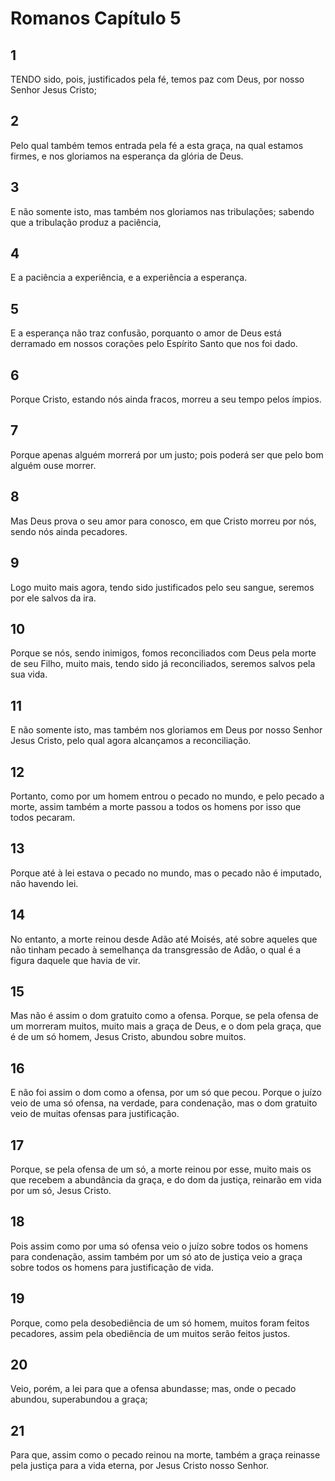 # Romanos Capítulo 5

## 1
TENDO sido, pois, justificados pela fé, temos paz com Deus, por nosso Senhor Jesus Cristo;

## 2
Pelo qual também temos entrada pela fé a esta graça, na qual estamos firmes, e nos gloriamos na esperança da glória de Deus.

## 3
E não somente isto, mas também nos gloriamos nas tribulações; sabendo que a tribulação produz a paciência,

## 4
E a paciência a experiência, e a experiência a esperança.

## 5
E a esperança não traz confusão, porquanto o amor de Deus está derramado em nossos corações pelo Espírito Santo que nos foi dado.

## 6
Porque Cristo, estando nós ainda fracos, morreu a seu tempo pelos ímpios.

## 7
Porque apenas alguém morrerá por um justo; pois poderá ser que pelo bom alguém ouse morrer.

## 8
Mas Deus prova o seu amor para conosco, em que Cristo morreu por nós, sendo nós ainda pecadores.

## 9
Logo muito mais agora, tendo sido justificados pelo seu sangue, seremos por ele salvos da ira.

## 10
Porque se nós, sendo inimigos, fomos reconciliados com Deus pela morte de seu Filho, muito mais, tendo sido já reconciliados, seremos salvos pela sua vida.

## 11
E não somente isto, mas também nos gloriamos em Deus por nosso Senhor Jesus Cristo, pelo qual agora alcançamos a reconciliação.

## 12
Portanto, como por um homem entrou o pecado no mundo, e pelo pecado a morte, assim também a morte passou a todos os homens por isso que todos pecaram.

## 13
Porque até à lei estava o pecado no mundo, mas o pecado não é imputado, não havendo lei.

## 14
No entanto, a morte reinou desde Adão até Moisés, até sobre aqueles que não tinham pecado à semelhança da transgressão de Adão, o qual é a figura daquele que havia de vir.

## 15
Mas não é assim o dom gratuito como a ofensa. Porque, se pela ofensa de um morreram muitos, muito mais a graça de Deus, e o dom pela graça, que é de um só homem, Jesus Cristo, abundou sobre muitos.

## 16
E não foi assim o dom como a ofensa, por um só que pecou. Porque o juízo veio de uma só ofensa, na verdade, para condenação, mas o dom gratuito veio de muitas ofensas para justificação.

## 17
Porque, se pela ofensa de um só, a morte reinou por esse, muito mais os que recebem a abundância da graça, e do dom da justiça, reinarão em vida por um só, Jesus Cristo.

## 18
Pois assim como por uma só ofensa veio o juízo sobre todos os homens para condenação, assim também por um só ato de justiça veio a graça sobre todos os homens para justificação de vida.

## 19
Porque, como pela desobediência de um só homem, muitos foram feitos pecadores, assim pela obediência de um muitos serão feitos justos.

## 20
Veio, porém, a lei para que a ofensa abundasse; mas, onde o pecado abundou, superabundou a graça;

## 21
Para que, assim como o pecado reinou na morte, também a graça reinasse pela justiça para a vida eterna, por Jesus Cristo nosso Senhor.

